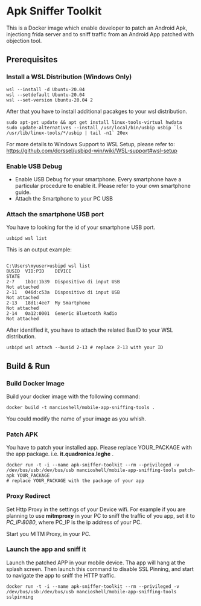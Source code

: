 # Apk Sniffer Toolkit

This is a Docker image which enable developer to patch an Android Apk, injectiong frida server and to sniff traffic from an Android App patched with objection tool.

## Prerequisites

### Install a WSL Distribution (Windows Only)

```
wsl --install -d Ubuntu-20.04
wsl --setdefault Ubuntu-20.04
wsl --set-version Ubuntu-20.04 2
```

After that you have to install additional pacakges to your wsl distribution.

```
sudo apt-get update && apt get install linux-tools-virtual hwdata
sudo update-alternatives --install /usr/local/bin/usbip usbip `ls /usr/lib/linux-tools/*/usbip | tail -n1` 20ex
```

For more details to Windows Support to WSL Setup, please refer to: https://github.com/dorssel/usbipd-win/wiki/WSL-support#wsl-setup

### Enable USB Debug
- Enable USB Debug for your smartphone. Every smartphone have a particular procedure to enable it. Please refer to your own smartphone guide.
- Attach the Smartphone to your PC USB

### Attach the smartphone USB port

You have to looking for the id of your smartphone USB port.

```
usbipd wsl list
```

This is an output example:

```

C:\Users\myuser>usbipd wsl list
BUSID  VID:PID    DEVICE                                                        STATE
2-7    1b1c:1b39  Dispositivo di input USB                                      Not attached
2-11   046d:c53a  Dispositivo di input USB                                      Not attached
2-13   18d1:4ee7  My Smartphone                                                 Not attached
2-14   0a12:0001  Generic Bluetooth Radio                                       Not attached
```

After identified it, you have to attach the related BusID to your WSL distribution.

```
usbipd wsl attach --busid 2-13 # replace 2-13 with your ID
```

## Build & Run

### Build Docker Image

Build your docker image with the following command:

```
docker build -t mancioshell/mobile-app-sniffing-tools .
```

You could modify the name of your image as you whish.

### Patch APK

You have to patch your installed app. Please replace YOUR_PACKAGE with the app package. i.e. **it.quadronica.leghe** .
```
docker run -t -i --name apk-sniffer-toolkit --rm --privileged -v /dev/bus/usb:/dev/bus/usb mancioshell/mobile-app-sniffing-tools patch-apk YOUR_PACKAGE 
# replace YOUR_PACKAGE with the package of your app
```

### Proxy Redirect

Set Http Proxy in the settings of your Device wifi. For example if you are planning to use **mitmproxy** in your PC to sniff the traffic of you app, set it to *PC_IP:8080*, where PC_IP is the ip address of your PC.

Start you MITM Proxy, in your PC.

### Launch the app and sniff it

Launch the patched APP in your mobile device.
Tha app will hang at the splash screen. Then launch this command to disable SSL Pinning, and start to navigate the app to sniff the HTTP traffic.

```
docker run -t -i --name apk-sniffer-toolkit --rm --privileged -v /dev/bus/usb:/dev/bus/usb mancioshell/mobile-app-sniffing-tools sslpinning
```